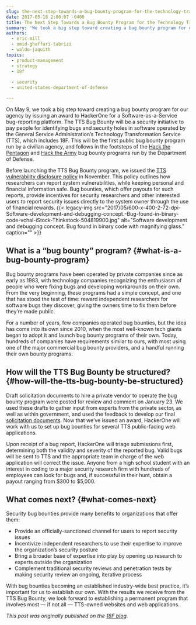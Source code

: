 ```yaml
---
slug: the-next-step-towards-a-bug-bounty-program-for-the-technology-transformation-service
date: 2017-05-18 2:00:07 -0400
title: The Next Step Towards a Bug Bounty Program for the Technology Transformation Service
summary: 'We took a big step toward creating a bug bounty program for our agency by issuing an award to HackerOne for a Software-as-a-Service bug-reporting platform.'
authors:
  - eric-mill
  - omid-ghaffari-tabrizi
  - waldo-jaquith
topics:
  - product-management
  - strategy
  - 18f
  
  - security
  - united-states-department-of-defense

---
```


On May 9, we took a big step toward creating a bug bounty program for our agency by issuing an award to HackerOne for a Software-as-a-Service bug-reporting platform. The TTS Bug Bounty will be a security initiative to pay people for identifying bugs and security holes in software operated by the General Service Administration’s Technology Transformation Service (TTS), which includes 18F. This will be the first public bug bounty program run by a civilian agency, and follows in the footsteps of the [Hack the Pentagon](https://www.defense.gov/News/News-Releases/News-Release-View/Article/802929/defense-secretary-ash-carter-releases-hack-the-pentagon-results) and [Hack the Army](https://www.army.mil/article/178473/army_secretary_issues_challenge_with_hack_the_army_program) bug bounty programs run by the Department of Defense.

Before launching the TTS Bug Bounty program, we issued the [TTS vulnerability disclosure policy](https://18f.gsa.gov/vulnerability-disclosure-policy/) in November. This policy outlines how researchers can report system vulnerabilities, while keeping personal and financial information safe. Bug bounties, which offer payouts for such reports, provide incentives for security researchers and other interested users to report security issues directly to the system owner through the use of financial rewards. {{< legacy-img src="2017/05/600-x-400-2-72-dpi-Software-development-and-debugging-concept.-Bug-found-in-binary-code-vchal-iStock-Thinkstock-504819900.jpg" alt="Software development and debugging concept. Bug found in binary code with magnifying glass." caption="" >}}

## What is a “bug bounty” program? {#what-is-a-bug-bounty-program}

Bug bounty programs have been operated by private companies since as early as 1983, with technology companies recognizing the enthusiasm of people who were fixing bugs and developing workarounds on their own. From the very beginning, these programs had a simple concept, and one that has stood the test of time: reward independent researchers for software bugs they discover, giving the owners time to fix them before they’re made public.

For a number of years, few companies operated bug bounties, but the idea has come into its own since 2010, when the most well-known tech giants began to adopt it and launch bug bounty programs of their own. Today, hundreds of companies have requirements similar to ours, with most using one of the major commercial bug bounty providers, and a handful running their own bounty programs.

## How will the TTS Bug Bounty be structured? {#how-will-the-tts-bug-bounty-be-structured}

Draft solicitation documents to hire a private vendor to operate the bug bounty program were posted for review and comment on January 23. We used these drafts to gather input from experts from the private sector, as well as within government, and used the feedback to develop our final [solicitation documents](https://github.com/18F/tts-buy-bug-bounty). Now that we’ve issued an award, HackerOne will work with us to set up bug bounties for several TTS public-facing web applications.

Upon receipt of a bug report, HackerOne will triage submissions first, determining both the validity and severity of the reported bug. Valid bugs will be sent to TTS and the appropriate team in charge of the web application will correct the issue. Anyone from a high school student with an interest in coding to a major security research firm with hundreds of employees can look for bugs and, if successful in their hunt, obtain a payout ranging from $300 to $5,000.

## What comes next? {#what-comes-next}

Security bug bounties provide many benefits to organizations that offer them:

  * Provide an officially-sanctioned channel for users to report security issues
  * Incentivize independent researchers to use their expertise to improve the organization’s security posture
  * Bring a broader base of expertise into play by opening up research to experts outside the organization
  * Complement traditional security reviews and penetration tests by making security review an ongoing, iterative process

With bug bounties becoming an established industry-wide best practice, it’s important for us to establish our own. With the results we receive from the TTS Bug Bounty, we look forward to establishing a permanent program that involves most — if not all — TTS-owned websites and web applications.

_This post was originally published on the [18F blog](https://18f.gsa.gov/2017/05/11/the-next-steps-towards-bug-bounty-program-for-technology-transformation-service/)._
